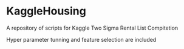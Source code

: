 # KaggleHousing
A repository of scripts for Kaggle Two Sigma Rental List Compitetion

Hyper parameter tunning and feature selection are included
